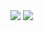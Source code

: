 <img src="https://capsule-render.vercel.app/api?type=wave&&color=_hexcode&color=FFE9D0&height=300&section=header&text=capsule%20render&fontSize=90" />

<img src="https://img.shields.io/badge/출력할 글자 -  색상 ?style=for-the-badge&logo=로고이름 &logoColor=white">

